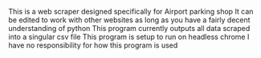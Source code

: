 This is a web scraper designed specifically for Airport parking shop
It can be edited to work with other websites as long as you have a fairly decent understanding of python
This program currently outputs all data scraped into a singular csv file
This program is setup to run on headless chrome
I have no responsibility for how this program is used 
